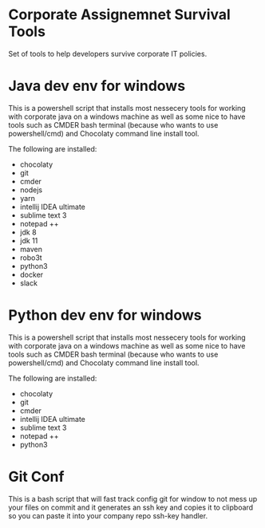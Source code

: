 # Corporate Assignemnet Survival Tools
Set of tools to help developers survive corporate IT policies.

# Java dev env for windows
This is a powershell script that installs most nessecery tools for working with corporate java on a windows machine as well as some nice to have tools such as CMDER bash terminal (because who wants to use powershell/cmd) and Chocolaty command line install tool.

The following are installed:
- chocolaty
- git
- cmder
- nodejs
- yarn
- intellij IDEA ultimate
- sublime text 3
- notepad ++
- jdk 8
- jdk 11
- maven
- robo3t
- python3
- docker
- slack

# Python dev env for windows
This is a powershell script that installs most nessecery tools for working with corporate java on a windows machine as well as some nice to have tools such as CMDER bash terminal (because who wants to use powershell/cmd) and Chocolaty command line install tool.

The following are installed:
- chocolaty
- git
- cmder
- intellij IDEA ultimate
- sublime text 3
- notepad ++
- python3

# Git Conf
This is a bash script that will fast track config git for window to not mess up your files on commit and it generates an ssh key and copies it to clipboard so you can paste it into your company repo ssh-key handler.
